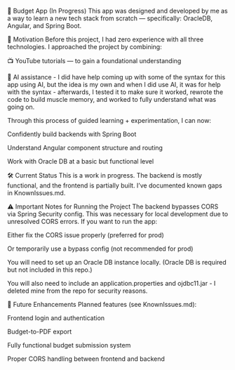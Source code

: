 💸 Budget App (In Progress) This app was designed and developed by me as a way to learn a new tech stack from scratch — specifically: OracleDB, Angular, and Spring Boot.

🚀 Motivation Before this project, I had zero experience with all three technologies. I approached the project by combining:

📺 YouTube tutorials — to gain a foundational understanding

🤖 AI assistance - I did have help coming up with some of the syntax for this app using AI, but the idea is my own and when I did use AI, it was for help with the syntax - afterwards, I tested it to make sure it worked, rewrote the code to build muscle memory, and worked to fully understand what was going on.

Through this process of guided learning + experimentation, I can now:

Confidently build backends with Spring Boot

Understand Angular component structure and routing

Work with Oracle DB at a basic but functional level

🛠️ Current Status This is a work in progress. The backend is mostly functional, and the frontend is partially built. I’ve documented known gaps in KnownIssues.md.

⚠️ Important Notes for Running the Project The backend bypasses CORS via Spring Security config. This was necessary for local development due to unresolved CORS errors. If you want to run the app:

Either fix the CORS issue properly (preferred for prod)

Or temporarily use a bypass config (not recommended for prod)

You will need to set up an Oracle DB instance locally. (Oracle DB is required but not included in this repo.)

You will also need to include an application.properties and ojdbc11.jar - I deleted mine from the repo for security reasons.

🧩 Future Enhancements Planned features (see KnownIssues.md):

Frontend login and authentication

Budget-to-PDF export

Fully functional budget submission system

Proper CORS handling between frontend and backend
